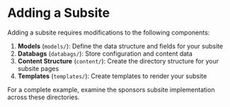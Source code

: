 # Adding a Subsite

Adding a subsite requires modifications to the following components:

1. **Models** (`models/`): Define the data structure and fields for your subsite
2. **Databags** (`databags/`): Store configuration and content data
3. **Content Structure** (`content/`): Create the directory structure for your subsite pages
4. **Templates** (`templates/`): Create templates to render your subsite

For a complete example, examine the sponsors subsite implementation across these directories.
